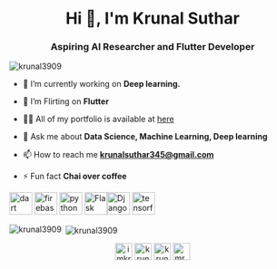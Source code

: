 <h1 align="center">Hi 👋, I'm Krunal Suthar</h1>
<h3 align="center">Aspiring AI Researcher and Flutter Developer</h3>

<p align="left"> <img src="https://komarev.com/ghpvc/?username=krunal3909" alt="krunal3909" /> </p>

- 🔭 I’m currently working on **Deep learning.**

- 👯 I’m Flirting on **Flutter**

- 👨‍💻 All of my portfolio is available at [here](https://krunalsuthar345.wixsite.com/krunalsuthar)

- 💬 Ask me about **Data Science, Machine Learning, Deep learning**

- 📫 How to reach me **krunalsuthar345@gmail.com**

- ⚡ Fun fact **Chai over coffee**




<p align="left"> <img src="https://www.vectorlogo.zone/logos/dartlang/dartlang-icon.svg" alt="dart" width="40" height="40"/> <img src="https://www.vectorlogo.zone/logos/firebase/firebase-icon.svg" alt="firebase" width="40" height="40"/>  <img src="https://github.com/gilbarbara/logos/blob/master/logos/python.svg" alt="python" width="40" height="40"/> <img src="https://github.com/gilbarbara/logos/blob/master/logos/flask.svg" alt="Flask" width="40" height="40"/><img src="https://github.com/gilbarbara/logos/blob/master/logos/django-icon.svg" alt="Django" width="40" height="40"/>  <img src="https://www.vectorlogo.zone/logos/tensorflow/tensorflow-icon.svg" alt="tensorflow" width="40" height="40"/></p><p><img align="left" src="https://github-readme-stats.vercel.app/api/top-langs/?username=krunal3909&layout=compact&hide=html" alt="krunal3909" /></p>

<p>&nbsp;<img align="center" src="https://github-readme-stats.vercel.app/api?username=krunal3909&show_icons=true" alt="krunal3909" /></p>

<p align="center">
<a href="https://twitter.com/imkrunal39" target="blank"><img align="center" src="https://cdn.jsdelivr.net/npm/simple-icons@3.0.1/icons/twitter.svg" alt="imkrunal39" height="30" width="30" /></a>
<a href="https://linkedin.com/in/krunal suthar" target="blank"><img align="center" src="https://cdn.jsdelivr.net/npm/simple-icons@3.0.1/icons/linkedin.svg" alt="krunal suthar" height="30" width="30" /></a>
<a href="https://fb.com/krunal suthar" target="blank"><img align="center" src="https://cdn.jsdelivr.net/npm/simple-icons@3.0.1/icons/facebook.svg" alt="krunal suthar" height="30" width="30" /></a>
<a href="https://instagram.com/mr_krunal,.suthar_" target="blank"><img align="center" src="https://cdn.jsdelivr.net/npm/simple-icons@3.0.1/icons/instagram.svg" alt="mr_krunal,.suthar_" height="30" width="30" /></a>

</p>
